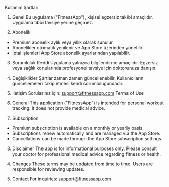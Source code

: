 Kullanım Şartları

1. Genel
Bu uygulama ("FitnessApp"), kişisel egzersiz takibi amaçlıdır. Uygulama tıbbi tavsiye yerine geçmez.

2. Abonelik
- Premium abonelik aylık veya yıllık olarak sunulur.
- Abonelikler otomatik yenilenir ve App Store üzerinden yönetilir.
- İptal işlemleri App Store abonelik ayarlarından yapılabilir.

3. Sorumluluk Reddi
Uygulama yalnızca bilgilendirme amaçlıdır. Egzersiz veya sağlık konularında profesyonel tavsiye için doktorunuza danışın.

4. Değişiklikler
Şartlar zaman zaman güncellenebilir. Kullanıcıların güncellemeleri takip etmesi kendi sorumluluğundadır.

5. İletişim
Sorularınız için: support@fitnessapp.com
Terms of Use

1. General
This application ("FitnessApp") is intended for personal workout tracking. It does not provide medical advice.

2. Subscription
- Premium subscription is available on a monthly or yearly basis.
- Subscriptions renew automatically and are managed via the App Store.
- Cancellations can be made through the App Store subscription settings.

3. Disclaimer
The app is for informational purposes only. Please consult your doctor for professional medical advice regarding fitness or health.

4. Changes
These terms may be updated from time to time. Users are responsible for reviewing updates.

5. Contact
For inquiries: support@fitnessapp.com
